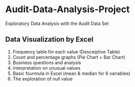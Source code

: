 # Audit-Data-Analysis-Project
Exploratory Data Analysis with the Audit Data Set

## Data Visualization by Excel
1. Frequency table for each value (Desceiptive Table)
2. Count and percentage graphs (Pie Chart + Bar Chart)
3. Business questions and analysis
4. interpretation on unusual values
5. Basic fourmula in Excel (mean & median for 6 variables)
6. The exploration of null value
